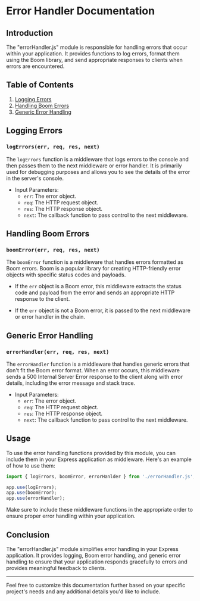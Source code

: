 # Error Handler Documentation

## Introduction

The "errorHandler.js" module is responsible for handling errors that occur within your application. It provides functions to log errors, format them using the Boom library, and send appropriate responses to clients when errors are encountered.

## Table of Contents

1. [Logging Errors](#logging-errors)
2. [Handling Boom Errors](#handling-boom-errors)
3. [Generic Error Handling](#generic-error-handling)

## Logging Errors

### `logErrors(err, req, res, next)`

The `logErrors` function is a middleware that logs errors to the console and then passes them to the next middleware or error handler. It is primarily used for debugging purposes and allows you to see the details of the error in the server's console.

- Input Parameters:
  - `err`: The error object.
  - `req`: The HTTP request object.
  - `res`: The HTTP response object.
  - `next`: The callback function to pass control to the next middleware.

## Handling Boom Errors

### `boomError(err, req, res, next)`

The `boomError` function is a middleware that handles errors formatted as Boom errors. Boom is a popular library for creating HTTP-friendly error objects with specific status codes and payloads.

- If the `err` object is a Boom error, this middleware extracts the status code and payload from the error and sends an appropriate HTTP response to the client.

- If the `err` object is not a Boom error, it is passed to the next middleware or error handler in the chain.

## Generic Error Handling

### `errorHandler(err, req, res, next)`

The `errorHandler` function is a middleware that handles generic errors that don't fit the Boom error format. When an error occurs, this middleware sends a 500 Internal Server Error response to the client along with error details, including the error message and stack trace.

- Input Parameters:
  - `err`: The error object.
  - `req`: The HTTP request object.
  - `res`: The HTTP response object.
  - `next`: The callback function to pass control to the next middleware.

## Usage

To use the error handling functions provided by this module, you can include them in your Express application as middleware. Here's an example of how to use them:

```javascript
import { logErrors, boomError, errorHanlder } from './errorHandler.js';

app.use(logErrors);
app.use(boomError);
app.use(errorHandler);
```

Make sure to include these middleware functions in the appropriate order to ensure proper error handling within your application.

## Conclusion

The "errorHandler.js" module simplifies error handling in your Express application. It provides logging, Boom error handling, and generic error handling to ensure that your application responds gracefully to errors and provides meaningful feedback to clients.

---

Feel free to customize this documentation further based on your specific project's needs and any additional details you'd like to include.